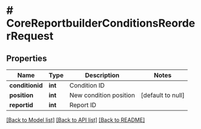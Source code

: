 # # CoreReportbuilderConditionsReorderRequest

## Properties

Name | Type | Description | Notes
------------ | ------------- | ------------- | -------------
**conditionid** | **int** | Condition ID |
**position** | **int** | New condition position | [default to null]
**reportid** | **int** | Report ID |

[[Back to Model list]](../../README.md#models) [[Back to API list]](../../README.md#endpoints) [[Back to README]](../../README.md)
